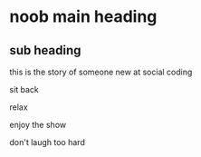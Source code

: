# noob main heading

## sub heading

this is the story of someone new at social coding

sit back


relax



enjoy the show



don't laugh too hard
